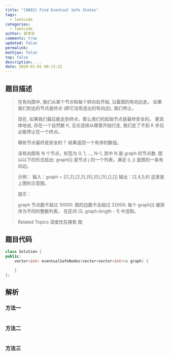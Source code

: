 ```yaml
---
title: "[0802] Find Eventual Safe States"
tags:
  - leetcode
categories:
  - leetcode
author: 张学志
comments: true
updated: false
permalink:
mathjax: false
top: false
description: ...
date: 2020-01-01 00:13:22
---
```


## 题目描述

> 在有向图中, 我们从某个节点和每个转向处开始, 沿着图的有向边走。 如果我们到达的节点是终点 (即它没有连出的有向边), 我们停止。 
> 
> 现在, 如果我们最后能走到终点，那么我们的起始节点是最终安全的。 更具体地说, 存在一个自然数 K, 无论选择从哪里开始行走, 我们走了不到 K 步后必能停止在一个终点。 
> 
> 哪些节点最终是安全的？ 结果返回一个有序的数组。 
> 
> 该有向图有 N 个节点，标签为 0, 1, ..., N-1, 其中 N 是 graph 的节点数. 图以以下的形式给出: graph[i] 是节点 j 的一个列表，满足 (i, j) 是图的一条有向边。 
> 
> 
> 示例：
> 输入：graph = [[1,2],[2,3],[5],[0],[5],[],[]]
> 输出：[2,4,5,6]
> 这里是上图的示意图。
> 
> 
> 
> 
> 
> 提示： 
> 
> 
> graph 节点数不超过 10000. 
> 图的边数不会超过 32000. 
> 每个 graph[i] 被排序为不同的整数列表， 在区间 [0, graph.length - 1] 中选取。 
> 
> Related Topics 深度优先搜索 图

## 题目代码

```cpp
class Solution {
public:
    vector<int> eventualSafeNodes(vector<vector<int>>& graph) {
        
    }
};
```

## 解析

### 方法一

```cpp

```

### 方法二

```cpp

```

### 方法三

```cpp

```

